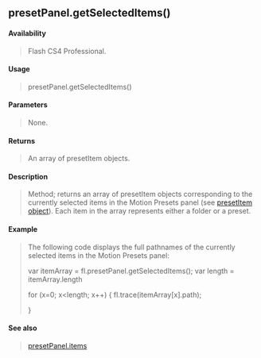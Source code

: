 ## presetPanel.getSelectedItems()

#### Availability

> Flash CS4 Professional.

#### Usage

> presetPanel.getSelectedItems()

#### Parameters

> None.

#### Returns

> An array of presetItem objects.

#### Description

> Method; returns an array of presetItem objects corresponding to the currently selected items in the Motion Presets panel (see [presetItem object](#_bookmark770)). Each item in the array represents either a folder or a preset.

#### Example

> The following code displays the full pathnames of the currently selected items in the Motion Presets panel:
>
> var itemArray = fl.presetPanel.getSelectedItems(); var length = itemArray.length
>
> for (x=0; x\<length; x++) { fl.trace(itemArray\[x\].path);
>
> }

#### See also

> [presetPanel.items](#_bookmark790)
